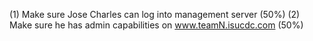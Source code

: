 (1) Make sure Jose Charles can log into management server (50%)
(2) Make sure he has admin capabilities on www.teamN.isucdc.com  (50%)
